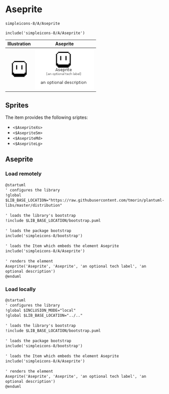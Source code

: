 # Aseprite


```text
simpleicons-8/A/Aseprite
```

```text
include('simpleicons-8/A/Aseprite')
```



| Illustration | Aseprite |
| :---: | :---: |
| ![illustration for Illustration](../../simpleicons-8/A/Aseprite.png) | ![illustration for Aseprite](../../simpleicons-8/A/Aseprite.Local.png) |



## Sprites
The item provides the following sriptes:

- `<$AsepriteXs>`
- `<$AsepriteSm>`
- `<$AsepriteMd>`
- `<$AsepriteLg>`





## Aseprite

### Load remotely
```plantuml
@startuml
' configures the library
!global $LIB_BASE_LOCATION="https://raw.githubusercontent.com/tmorin/plantuml-libs/master/distribution"

' loads the library's bootstrap
!include $LIB_BASE_LOCATION/bootstrap.puml

' loads the package bootstrap
include('simpleicons-8/bootstrap')

' loads the Item which embeds the element Aseprite
include('simpleicons-8/A/Aseprite')

' renders the element
Aseprite('Aseprite', 'Aseprite', 'an optional tech label', 'an optional description')
@enduml
```

### Load locally
```plantuml
@startuml
' configures the library
!global $INCLUSION_MODE="local"
!global $LIB_BASE_LOCATION="../.."

' loads the library's bootstrap
!include $LIB_BASE_LOCATION/bootstrap.puml

' loads the package bootstrap
include('simpleicons-8/bootstrap')

' loads the Item which embeds the element Aseprite
include('simpleicons-8/A/Aseprite')

' renders the element
Aseprite('Aseprite', 'Aseprite', 'an optional tech label', 'an optional description')
@enduml
```

